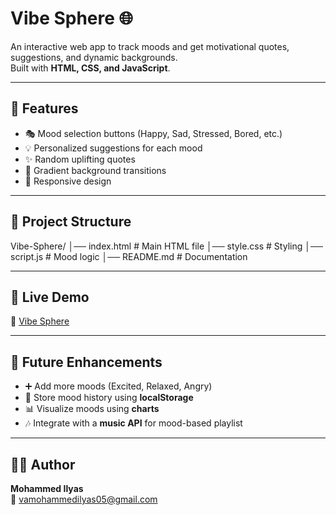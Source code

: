 # Vibe Sphere 🌐

An interactive web app to track moods and get motivational quotes, suggestions, and dynamic backgrounds.  
Built with **HTML, CSS, and JavaScript**.

---

## 📌 Features
- 🎭 Mood selection buttons (Happy, Sad, Stressed, Bored, etc.)
- 💡 Personalized suggestions for each mood
- ✨ Random uplifting quotes
- 🎨 Gradient background transitions
- 📱 Responsive design

---

## 📂 Project Structure

Vibe-Sphere/
│── index.html # Main HTML file
│── style.css # Styling
│── script.js # Mood logic
│── README.md # Documentation



---

## 🚀 Live Demo
🔗 [Vibe Sphere](https://vamohammedilyas.github.io/Vibe-Sphere/)

---

## 🔮 Future Enhancements
- ➕ Add more moods (Excited, Relaxed, Angry)
- 💾 Store mood history using **localStorage**
- 📊 Visualize moods using **charts**
- 🎶 Integrate with a **music API** for mood-based playlist

---

## 👨‍💻 Author
**Mohammed Ilyas**  
📧 [vamohammedilyas05@gmail.com](mailto:vamohammedilyas15@gmail.com)
